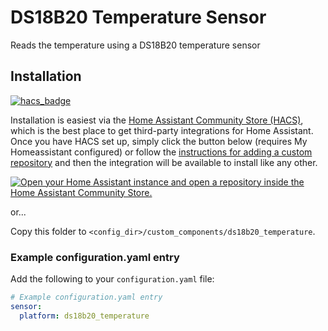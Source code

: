 # DS18B20 Temperature Sensor

Reads the temperature using a DS18B20 temperature sensor

## Installation
[![hacs_badge](https://img.shields.io/badge/HACS-Custom-orange.svg?style=for-the-badge)](https://github.com/hacs/integration)

Installation is easiest via the [Home Assistant Community Store
(HACS)](https://hacs.xyz/), which is the best place to get third-party
integrations for Home Assistant. Once you have HACS set up, simply click the button below (requires My Homeassistant configured) or
follow the [instructions for adding a custom
repository](https://hacs.xyz/docs/faq/custom_repositories) and then
the integration will be available to install like any other.

[![Open your Home Assistant instance and open a repository inside the Home Assistant Community Store.](https://my.home-assistant.io/badges/hacs_repository.svg)](https://my.home-assistant.io/redirect/hacs_repository/?owner=make-all&repository=ds18b20_temperature&category=integration)

or...

Copy this folder to `<config_dir>/custom_components/ds18b20_temperature`.

### Example configuration.yaml entry

Add the following to your `configuration.yaml` file:

```yaml
# Example configuration.yaml entry
sensor:
  platform: ds18b20_temperature
```
